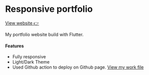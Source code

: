 # Responsive portfolio

[View website 👉](https://soethan98.github.io/#/)

My portfolio website build with Flutter.

#### Features
- Fully responsive
- Light/Dark Theme
- Used Github action to deploy on Github page. [View my work file](.github/workflows/deploy.yml)
